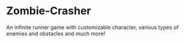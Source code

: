 # Zombie-Crasher
An infinite runner game with customizable character, various types of enemies and obstacles and much more!
